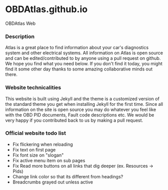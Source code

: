 # OBDAtlas.github.io
OBDAtlas Web

### Description
Atlas is a great place to find information about your car's diagnostics system and other electrical systems. All information on Atlas is open source and can be edited/contributed to by anyone using a pull request on github. We hope you find what you need below. If you don't find it today, you might find it some other day thanks to some amazing collaborative minds out there.


### Website technicalities
This website is built using Jekyll and the theme is a customized version of the standard theme you get when installing Jekyll for the first time.
Since all information on the site is open source you may do whatever you feel like with the OBD PID documents, Fault code descriptions etc. We would be very happy if you contributed back to us by making a pull request.

### Official website todo list
* Fix flickering when reloading
* Fix text on first page
* Fix font size on "slogan"
* Fix active menu item on sub pages
* Fix Read more buttons on all links that dig deeper (ex. Resources -> Pids)
* Change link color so that its different from headings?
* Breadcrumbs grayed out unless active

